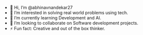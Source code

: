 - 👋 Hi, I’m @abhinavnandekar27
- 👀 I’m interested in solving real world problems using tech.
- 🌱 I’m currently learning Development and AI.
- 💞️ I’m looking to collaborate on Software development projects.
- ⚡ Fun fact: Creative and out of the box thinker.

<!---
abhinavnandekar27/abhinavnandekar27 is a ✨ special ✨ repository because its `README.md` (this file) appears on your GitHub profile.
You can click the Preview link to take a look at your changes.
--->
